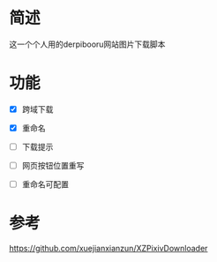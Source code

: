# 简述
这一个个人用的derpibooru网站图片下载脚本
# 功能
- [x] 跨域下载
- [x] 重命名
- [ ] 下载提示
- [ ] 网页按钮位置重写
- [ ] 重命名可配置


# 参考 
https://github.com/xuejianxianzun/XZPixivDownloader